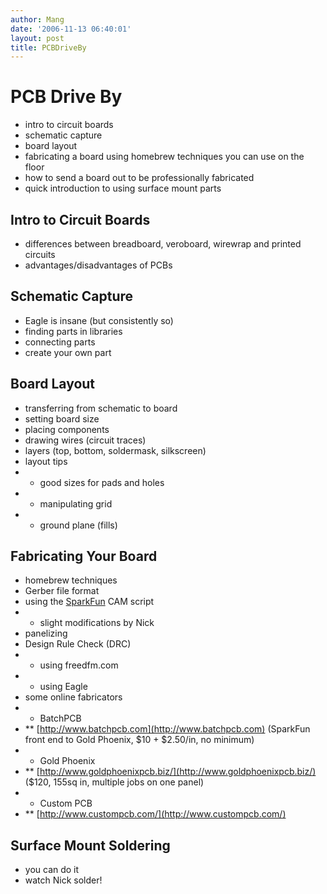 ```yaml
---
author: Mang
date: '2006-11-13 06:40:01'
layout: post
title: PCBDriveBy
---
```


# PCB Drive By

* intro to circuit boards
* schematic capture
* board layout
* fabricating a board using homebrew techniques you can use on the floor
* how to send a board out to be professionally fabricated
* quick introduction to using surface mount parts

## Intro to Circuit Boards

* differences between breadboard, veroboard, wirewrap and printed circuits
* advantages/disadvantages of PCBs

## Schematic Capture

* Eagle is insane (but consistently so)
* finding parts in libraries
* connecting parts
* create your own part

## Board Layout

* transferring from schematic to board
* setting board size
* placing components
* drawing wires (circuit traces)
* layers (top, bottom, soldermask, silkscreen)
* layout tips
* * good sizes for pads and holes
* * manipulating grid
* * ground plane (fills)

## Fabricating Your Board

* homebrew techniques
* Gerber file format
* using the [SparkFun](SparkFun.html) CAM script
* * slight modifications by Nick
* panelizing
* Design Rule Check (DRC)
* * using freedfm.com
* * using Eagle
* some online fabricators
* * BatchPCB
* ** [http://www.batchpcb.com](http://www.batchpcb.com) (SparkFun front end to Gold Phoenix, $10 + $2.50/in, no minimum)
* * Gold Phoenix
* ** [http://www.goldphoenixpcb.biz/](http://www.goldphoenixpcb.biz/) ($120, 155sq in, multiple jobs on one panel)
* * Custom PCB
* ** [http://www.custompcb.com/](http://www.custompcb.com/)


## Surface Mount Soldering

* you can do it
* watch Nick solder!
